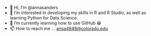- 👋 Hi, I’m @annasanders
- 👀 I’m interested in developing my skills in R and R Studio, as well as learning Python for Data Science. 
- 🌱 I’m currently learning how to use GitHub 😁
- 📫 How to reach me ... ansa4848@colorado.edu

<!---
annasanders/annasanders is a ✨ special ✨ repository because its `README.md` (this file) appears on your GitHub profile.
You can click the Preview link to take a look at your changes.
--->
